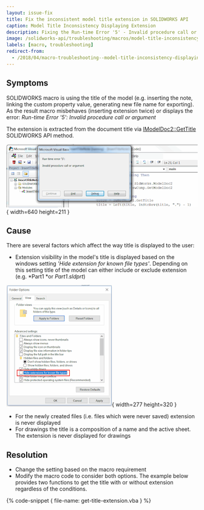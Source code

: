 ```yaml
---
layout: issue-fix
title: Fix the inconsistent model title extension in SOLIDWORKS API
caption: Model Title Inconsistency Displaying Extension
description: Fixing the Run-time Error '5' - Invalid procedure call or argument error when running a macro which is using the title of the model (e.g. inserting the note, linking the custom property value, generating new file name for exporting)
image: /solidworks-api/troubleshooting/macros/model-title-inconsistency-displaying-extension/invalid-procedure-or-call-error.png
labels: [macro, troubleshooting]
redirect-from:
  - /2018/04/macro-troubleshooting--model-title-inconsistency-displaying-extension.html
---
```

## Symptoms

SOLIDWORKS macro is using the title of the model (e.g. inserting the note, linking the custom property value, generating new file name for exporting).
As the result macro misbehaves (inserting extension twice) or displays the error: *Run-time Error '5': Invalid procedure call or argument*  

The extension is extracted from the document title via [IModelDoc2::GetTitle](http://help.solidworks.com/2018/english/api/sldworksapi/solidworks.interop.sldworks~solidworks.interop.sldworks.imodeldoc2~gettitle.html) SOLIDWORKS API method.

![Run-time Error '5': Invalid procedure call or argument error when running a macro](invalid-procedure-or-call-error.png){ width=640 height=211 }

## Cause

There are several factors which affect the way title is displayed to the user:

* Extension visibility in the model's title is displayed based on the windows setting *'Hide extension for known file types'*.
Depending on this setting title of the model can either include or exclude extension (e.g. *Part1 *or *Part1.sldprt*)  

![Hide extensions for known file types option in Windows explorer](hide-extensions-for-known-file-types.png){ width=277 height=320 }

* For the newly created files (i.e. files which were never saved) extension is never displayed
* For drawings the title is a composition of a name and the active sheet. The extension is never displayed for drawings

## Resolution

* Change the setting based on the macro requirement
* Modify the macro code to consider both options. The example below provides two functions to get the title with or without extension regardless of the conditions.

{% code-snippet { file-name: get-title-extension.vba } %}
